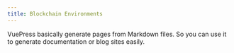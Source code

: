 ```yaml
---
title: Blockchain Environments
---
```


VuePress basically generate pages from Markdown files. So you can use it to generate documentation or blog sites easily.
